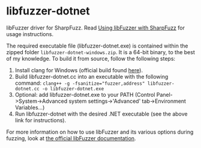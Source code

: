 # libfuzzer-dotnet

libFuzzer driver for SharpFuzz. Read [Using libFuzzer with SharpFuzz] for usage instructions.

[Using libFuzzer with SharpFuzz]: https://github.com/Metalnem/sharpfuzz/blob/master/docs/libFuzzer.md

The required executable file (libfuzzer-dotnet.exe) is contained within the zipped folder `libfuzzer-dotnet-windows.zip`. It is a 64-bit binary, to the best of my knowledge. To build it from source, follow the following steps:

1. Install clang for Windows (official build found [here](https://llvm.org/builds/)).
2. Build libfuzzer-dotnet.cc into an executable with the following command: `clang++ -g -fsanitize="fuzzer,address" libfuzzer-dotnet.cc -o libfuzzer-dotnet.exe`
3. Optional: add libfuzzer-dotnet.exe to your PATH (Control Panel->System->Advanced system settings->'Advanced' tab->Environment Variables...)
4. Run libfuzzer-dotnet with the desired .NET executable (see the above link for instructions).

For more information on how to use libFuzzer and its various options during fuzzing, look at [the official libFuzzer documentation](https://llvm.org/docs/LibFuzzer.html).

